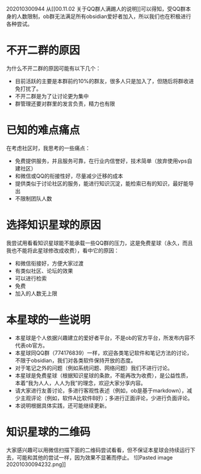 202010300944
从[[00.11.02 关于QQ群人满踢人的说明]]可以得知，受QQ群本身的人数限制，ob群无法满足所有obsidian爱好者加入，所以我们也在积极进行各种尝试。

# 不开二群的原因
为什么不开二群的原因可能有以下几个：
- 目前活跃的主要是本群前约10%的群友，很多人只是加入了，但随后将群收进免打扰了。
- 不开二群是为了让讨论更为集中
- 群管理还要对群里的发言负责，精力也有限

# 已知的难点痛点
在考虑社区时，我思考的一些痛点：
- 免费提供服务，并且服务可靠，在行业内信誉好，技术简单（放弃使用vps自建社区）
- 和微信或QQ的衔接性好，尽量减少迁移的成本
- 提供类似于讨论社区的服务，能进行知识沉淀，能检索已有的知识，最好能导出
- 不限制团队人数

# 选择知识星球的原因
我尝试用看看知识星球能不能承载一些QQ群的压力，这是免费星球（永久，而且我也不能将此星球修改成收费），看中它的原因：
- 和微信衔接好，方便大家过渡
- 有类似社区、论坛的效果
- 可以进行检索
- 免费
- 加入的人数无上限

# 本星球的一些说明
- 本星球是个人依据兴趣建立的爱好者平台，不是ob的官方平台，所发布内容不代表ob官方。
- 本星球同QQ群（774176839）一样，欢迎各类笔记软件和笔记方法的讨论，不限于obsidian，我们对各类软件保持开放的态度。
- 对于笔记之外的问题（例如系统问题、网络问题）我们不进行讨论。
- 本星球是免费星球（根据知识星球的条款，不能再改为收费），是公益性质，本着“我为人人，人人为我”的理念，欢迎大家分享内容。
- 请大家进行友善讨论，多进行客观性表述（例如，ob是基于markdown），减少主观评论（例如，软件A比软件B好）；多进行正面评论，少进行负面评论。
- 本说明根据具体实践，还可能继续更新。

# 知识星球的二维码
大家感兴趣可以用微信扫描下面的二维码尝试看看，但不保证本星球会持续运行下去，可能和其他的尝试一样，因为效果不显著而停止。
![[Pasted image 20201030094232.png]]